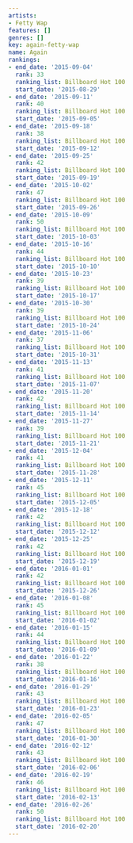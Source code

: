 ```yaml
---
artists:
- Fetty Wap
features: []
genres: []
key: again-fetty-wap
name: Again
rankings:
- end_date: '2015-09-04'
  rank: 33
  ranking_list: Billboard Hot 100
  start_date: '2015-08-29'
- end_date: '2015-09-11'
  rank: 40
  ranking_list: Billboard Hot 100
  start_date: '2015-09-05'
- end_date: '2015-09-18'
  rank: 38
  ranking_list: Billboard Hot 100
  start_date: '2015-09-12'
- end_date: '2015-09-25'
  rank: 42
  ranking_list: Billboard Hot 100
  start_date: '2015-09-19'
- end_date: '2015-10-02'
  rank: 47
  ranking_list: Billboard Hot 100
  start_date: '2015-09-26'
- end_date: '2015-10-09'
  rank: 50
  ranking_list: Billboard Hot 100
  start_date: '2015-10-03'
- end_date: '2015-10-16'
  rank: 44
  ranking_list: Billboard Hot 100
  start_date: '2015-10-10'
- end_date: '2015-10-23'
  rank: 39
  ranking_list: Billboard Hot 100
  start_date: '2015-10-17'
- end_date: '2015-10-30'
  rank: 39
  ranking_list: Billboard Hot 100
  start_date: '2015-10-24'
- end_date: '2015-11-06'
  rank: 37
  ranking_list: Billboard Hot 100
  start_date: '2015-10-31'
- end_date: '2015-11-13'
  rank: 41
  ranking_list: Billboard Hot 100
  start_date: '2015-11-07'
- end_date: '2015-11-20'
  rank: 42
  ranking_list: Billboard Hot 100
  start_date: '2015-11-14'
- end_date: '2015-11-27'
  rank: 39
  ranking_list: Billboard Hot 100
  start_date: '2015-11-21'
- end_date: '2015-12-04'
  rank: 41
  ranking_list: Billboard Hot 100
  start_date: '2015-11-28'
- end_date: '2015-12-11'
  rank: 45
  ranking_list: Billboard Hot 100
  start_date: '2015-12-05'
- end_date: '2015-12-18'
  rank: 42
  ranking_list: Billboard Hot 100
  start_date: '2015-12-12'
- end_date: '2015-12-25'
  rank: 42
  ranking_list: Billboard Hot 100
  start_date: '2015-12-19'
- end_date: '2016-01-01'
  rank: 42
  ranking_list: Billboard Hot 100
  start_date: '2015-12-26'
- end_date: '2016-01-08'
  rank: 45
  ranking_list: Billboard Hot 100
  start_date: '2016-01-02'
- end_date: '2016-01-15'
  rank: 44
  ranking_list: Billboard Hot 100
  start_date: '2016-01-09'
- end_date: '2016-01-22'
  rank: 38
  ranking_list: Billboard Hot 100
  start_date: '2016-01-16'
- end_date: '2016-01-29'
  rank: 43
  ranking_list: Billboard Hot 100
  start_date: '2016-01-23'
- end_date: '2016-02-05'
  rank: 47
  ranking_list: Billboard Hot 100
  start_date: '2016-01-30'
- end_date: '2016-02-12'
  rank: 43
  ranking_list: Billboard Hot 100
  start_date: '2016-02-06'
- end_date: '2016-02-19'
  rank: 46
  ranking_list: Billboard Hot 100
  start_date: '2016-02-13'
- end_date: '2016-02-26'
  rank: 50
  ranking_list: Billboard Hot 100
  start_date: '2016-02-20'
---
```



